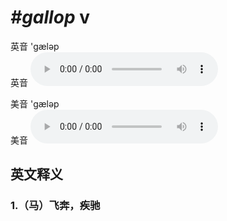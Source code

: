 # ***\#gallop*** v
英音 'ɡæləp  
英音
<audio src="./media/gallop1_AAC.aac" controls="controls"></audio>

美音 'ɡæləp  
美音
<audio src="./media/gallop2_AAC.aac" controls="controls"></audio>



  

英文释义
---
### 1.**（马）飞奔，疾驰**  


